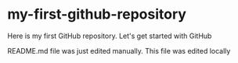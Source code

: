 # my-first-github-repository
Here is my first GitHub repository. Let's get started with GitHub

README.md file was just edited manually. This file was edited locally
